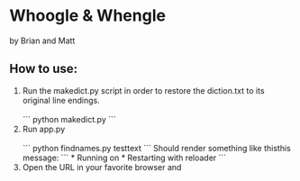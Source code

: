 <h1> Whoogle & Whengle </h1>
by Brian and Matt 

<h2>How to use:</h2> 

<ol> 
<li>
Run the makedict.py script in order to restore the diction.txt to its original line endings. 
</li>
<br>
```
    python makedict.py
```
<li> Run app.py
<br> <br>
```
    python findnames.py testtext
```
Should render something like thisthis message:
```
 * Running on <url>
 * Restarting with reloader
```
</li>
<li>
Open the URL in your favorite browser and 
</li>
</ol>

